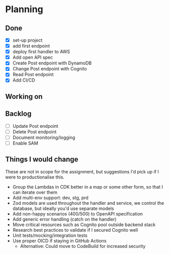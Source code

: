 # Planning

## Done
- [x] set-up project
- [x] add first endpoint
- [x] deploy first handler to AWS
- [x] Add open API spec
- [x] Create Post endpoint with DynamoDB
- [x] Change Post endpoint with Cognito
- [x] Read Post endpoint
- [x] Add CI/CD

## Working on

## Backlog
- [ ] Update Post endpoint
- [ ] Delete Post endpoint
- [ ] Document monitoring/logging
- [ ] Enable SAM

## Things I would change
These are not in scope for the assignment, but suggestions I'd pick up if I were to productionalise this.

- Group the Lambdas in CDK better in a map or some other form, so that I can iterate over them
- Add multi-env support: dev, stg, prd
- Zod models are used throughout the handler and service, we control the database, but ideally you'd use separate models
- Add non-happy scenarios (400/500) to OpenAPI specification
- Add generic error handling (catch on the handler)
- Move critical resources such as Cognito pool outside backend stack
- Research best practices to validate if I secured Cognito well
- Unit tests/mocking/integration tests
- Use proper OICD if staying in GitHub Actions
  - Alternative: Could move to CodeBuild for increased security
